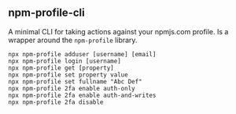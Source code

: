 npm-profile-cli
---------------

A minimal CLI for taking actions against your npmjs.com profile.  Is a
wrapper around the `npm-profile` library.

```
npx npm-profile adduser [username] [email]
npx npm-profile login [username]
npx npm-profile get [property]
npx npm-profile set property value
npx npm-profile set fullname "Abc Def"
npx npm-profile 2fa enable auth-only
npx npm-profile 2fa enable auth-and-writes
npx npm-profile 2fa disable
```
